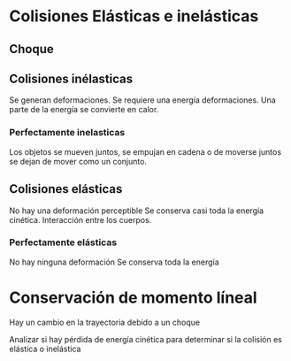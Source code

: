 # Colisiones Elásticas e inelásticas

## Choque

## Colisiones inélasticas

Se generan deformaciones. Se requiere una energía deformaciones. Una parte de la energía se convierte en calor.


### Perfectamente inelasticas

Los objetos se mueven juntos, se empujan en cadena o de moverse juntos se dejan de mover como un conjunto.


## Colisiones elásticas

No hay una deformación perceptible
Se conserva casi toda la energía cinética.
Interacción entre los cuerpos.


### Perfectamente elásticas

No hay ninguna deformación
Se conserva toda la energía

# Conservación de momento líneal

Hay un cambio en la trayectoria debido a un choque

Analizar si hay pérdida de energía cinética para determinar si la colisión es elástica o inelástica
